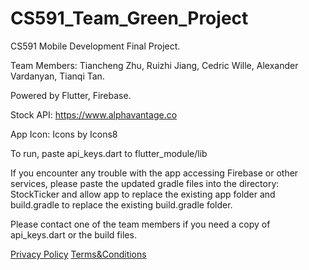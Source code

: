 # CS591_Team_Green_Project
CS591 Mobile Development Final Project.

Team Members:
Tiancheng Zhu, Ruizhi Jiang, Cedric Wille, Alexander Vardanyan, Tianqi Tan.

Powered by Flutter, Firebase.

Stock API: https://www.alphavantage.co

App Icon: Icons by Icons8

To run, paste api_keys.dart to flutter_module/lib

If you encounter any trouble with the app accessing Firebase or other services, please paste the updated gradle files into the directory: StockTicker and allow app to replace the existing app folder and build.gradle to replace the existing build.gradle folder. 

Please contact one of the team members if you need a copy of api_keys.dart or the build files. 

<a href="privacy.html">Privacy Policy</a>
<a href="term.html">Terms&Conditions</a>
